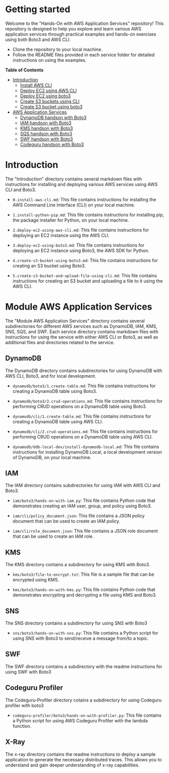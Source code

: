 # Getting started
  Welcome to the "Hands-On with AWS Application Services" repository! This repository is designed to help you explore and learn various AWS application services through practical examples and hands-on exercises using both Boto3 and AWS CLI. 
  
  - Clone the repository to your local machine.
  - Follow the README files provided in each service folder for detailed instructions on using the examples.

**Table of Contents**

- [Introduction](https://github.com/badri-k7/aws-devops/tree/main/introduction)
  - [Install AWS CLI](https://github.com/badri-k7/aws-devops/blob/main/introduction/0.install-aws-cli.md)
  - [Deploy EC2 using AWS CLI](https://github.com/badri-k7/aws-devops/blob/main/introduction/2.deploy-ec2-using-aws-cli.md)
  - [Deploy EC2 using boto3](https://github.com/badri-k7/aws-devops/blob/main/introduction/3.deploy-ec2-using-boto3.md)
  - [Create S3 buckets using CLI](https://github.com/badri-k7/aws-devops/blob/main/introduction/4.create-s3-bucket-and-upload-file-using-cli.md)
  - [Create S3 bucket using boto3](https://github.com/badri-k7/aws-devops/blob/main/introduction/5.create-s3-bucket-using-boto3.md)
- [AWS Application Services](https://github.com/badri-k7/aws-devops/tree/main/module-aws-application-serices)
  - [DynamoDB handson with Boto3](https://github.com/badri-k7/aws-devops/tree/main/module-aws-application-serices/dynamodb/boto3)
  - [IAM handson with Boto3](https://github.com/badri-k7/aws-devops/tree/main/module-aws-application-serices/iam/boto3)
  - [KMS handson with Boto3](https://github.com/badri-k7/aws-devops/tree/main/module-aws-application-serices/kms/boto3)
  - [SQS handson with Boto3](https://github.com/badri-k7/aws-devops/tree/main/module-aws-application-serices/sqs/boto3)
  - [SWF handson with Boto3](https://github.com/badri-k7/aws-devops/tree/main/module-aws-application-serices/swf/boto3)
  - [Codeguru handson with Boto3](https://github.com/badri-k7/aws-devops/tree/main/module-aws-application-serices/codeguru-profiler/boto3)
  
# Introduction

  The "Introduction" directory contains several markdown files with instructions for installing and deploying various AWS services using AWS CLI and Boto3.

  - `0.install-aws-cli.md`: This file contains instructions for installing the AWS Command Line Interface (CLI) on your local machine.

  - `1.install-python-pip.md`: This file contains instructions for installing pip, the package installer for Python, on your local machine.

  - `2.deploy-ec2-using-aws-cli.md`: This file contains instructions for deploying an EC2 instance using the AWS CLI.

  - `3.deploy-ec2-using-boto3.md`: This file contains instructions for deploying an EC2 instance using Boto3, the AWS SDK for Python.

  - `4.create-s3-bucket-using-boto3.md`: This file contains instructions for creating an S3 bucket using Boto3.

  - `5.create-s3-bucket-and-upload-file-using-cli.md`: This file contains instructions for creating an S3 bucket and uploading a file to it using the AWS CLI.

# Module AWS Application Services
  The "Module AWS Application Services" directory contains several subdirectories for different AWS services such as DynamoDB, IAM, KMS, SNS, SQS, and SWF. Each service directory contains markdown files with instructions for using the service with either AWS CLI or Boto3, as well as additional files and directories related to the service.

## DynamoDB
  The DynamoDB directory contains subdirectories for using DynamoDB with AWS CLI, Boto3, and for local development.

  - `dynamodb/boto3/1.create-table.md`: This file contains instructions for creating a DynamoDB table using Boto3.

  - `dynamodb/boto3/2.crud-operations.md`: This file contains instructions for performing CRUD operations on a DynamoDB table using Boto3.

  - `dynamodb/cli/1.create-table.md`: This file contains instructions for creating a DynamoDB table using AWS CLI.

  - `dynamodb/cli/2.crud-operations.md`: This file contains instructions for performing CRUD operations on a DynamoDB table using AWS CLI.

  - `dynamodb/ddb-local-dev/install-dynamodb-local.md`: This file contains instructions for installing DynamoDB Local, a local development version of DynamoDB, on your local machine.

## IAM
  The IAM directory contains subdirectories for using IAM with AWS CLI and Boto3.

  - `iam/boto3/hands-on-with-iam.py`: This file contains Python code that demonstrates creating an IAM user, group, and policy using Boto3.

  - `iam/cli/policy_document.json`: This file contains a JSON policy document that can be used to create an IAM policy.

  - `iam/cli/role_document.json`: This file contains a JSON role document that can be used to create an IAM role.

## KMS
  The KMS directory contains a subdirectory for using KMS with Boto3.

  - `kms/boto3/file-to-encrypt.txt`: This file is a sample file that can be encrypted using KMS.

  - `kms/boto3/hands-on-with-kms.py`: This file contains Python code that demonstrates encrypting and decrypting a file using KMS and Boto3.

## SNS
  The SNS directory contains a subdirectory for using SNS with Boto3

  - `sns/boto3/hands-on-with-sns.py`: This file contains a Python script for using SNS with Boto3 to send/receive a message from/to a topic.

## SWF
  The SWF directory contains a subdirectory with the readme instructions for using SWF with Boto3

## Codeguru Profiler
  The Codeguru-Profiler directory cotains a subdirectory for using Codeguru profiler with boto3

  - `codeguru-profiler/boto3/hands-on-with-profiler.py`: This file contains a Python script for using AWS Codeguru Profiler with the lambda function.

## X-Ray
  The x-ray directory contains the readme instructions to deploy a sample application to generate the necessary distributed traces. This allows you to understand and gain deeper understanding of x-ray capabilities.